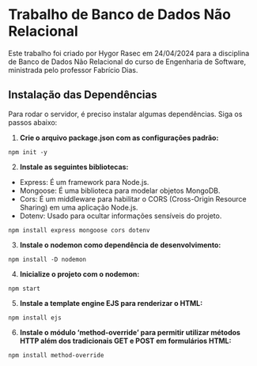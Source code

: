 # Trabalho de Banco de Dados Não Relacional

Este trabalho foi criado por Hygor Rasec em 24/04/2024 para a disciplina de Banco de Dados Não Relacional do curso de Engenharia de Software, ministrada pelo professor Fabrício Dias.

## Instalação das Dependências

Para rodar o servidor, é preciso instalar algumas dependências. Siga os passos abaixo:

1. **Crie o arquivo package.json com as configurações padrão:**
```
npm init -y
```

2. **Instale as seguintes bibliotecas:**
- Express: É um framework para Node.js.
- Mongoose: É uma biblioteca para modelar objetos MongoDB.
- Cors: É um middleware para habilitar o CORS (Cross-Origin Resource Sharing) em uma aplicação Node.js.
- Dotenv: Usado para ocultar informações sensíveis do projeto.

```
npm install express mongoose cors dotenv
```

3. **Instale o nodemon como dependência de desenvolvimento:**
```
npm install -D nodemon
```

4. **Inicialize o projeto com o nodemon:**
```
npm start
```

5. **Instale a template engine EJS para renderizar o HTML:**
```
npm install ejs
```

6. **Instale o módulo ‘method-override’ para permitir utilizar métodos HTTP além dos tradicionais GET e POST em formulários HTML:**
```
npm install method-override
```
